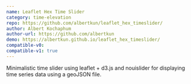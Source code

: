 ```yaml
---
name: Leaflet Hex Time Slider
category: time-elevation
repo: https://github.com/albertkun/leaflet_hex_timeslider/
author: Albert Kochaphum
author-url: https://github.com/albertkun
demo: https://albertkun.github.io/leaflet_hex_timeslider/
compatible-v0:
compatible-v1: true
---
```


Minimalistic time slider using leaflet + d3.js and nouislider for displaying time series data using a geoJSON file.
